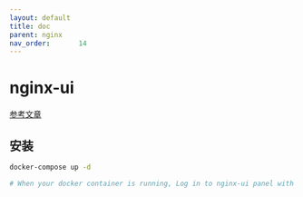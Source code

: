 ```yaml
---
layout: default
title: doc
parent: nginx
nav_order:       14
---
```


# nginx-ui

[参考文章](https://mp.weixin.qq.com/s/sTsrkRqakj6X_iJAU2Nn3w)

## 安装

```bash
docker-compose up -d

# When your docker container is running, Log in to nginx-ui panel with http://<your_server_ip>:8080/install.
```
